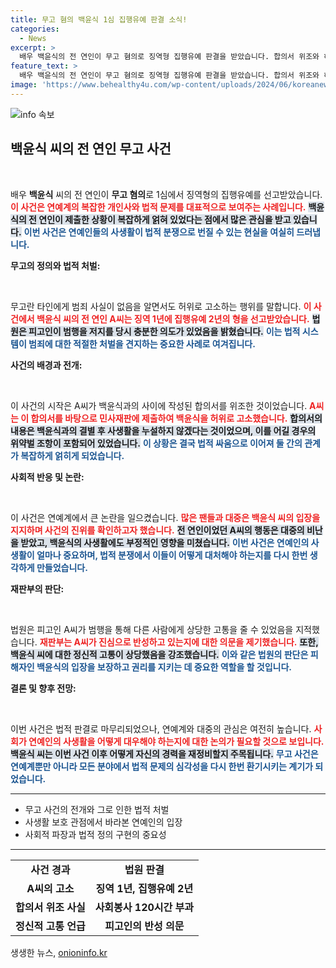 ```yaml
---
title: 무고 혐의 백윤식 1심 집행유예 판결 소식!
categories:
  - News
excerpt: >
  배우 백윤식의 전 연인이 무고 혐의로 징역형 집행유예 판결을 받았습니다. 합의서 위조와 허위 고소로 얽힌 사건, 그의 반성 여부에 대한 의문까지! 클릭해서 더 자세한 내용 확인해보세요!
feature_text: >
  배우 백윤식의 전 연인이 무고 혐의로 징역형 집행유예 판결을 받았습니다. 합의서 위조와 허위 고소로 얽힌 사건, 그의 반성 여부에 대한 의문까지! 클릭해서 더 자세한 내용 확인해보세요!
image: 'https://www.behealthy4u.com/wp-content/uploads/2024/06/koreanews.jpg'
---
```


<p><img src="https://www.behealthy4u.com/wp-content/uploads/2024/06/koreanews.jpg" alt="info 속보" /></p>

<h2 data-ke-size="size26">백윤식 씨의 전 연인 무고 사건</h2>

<p data-ke-size="size16">&nbsp;</p>

<p data-ke-size="size16">배우 <b>백윤식</b> 씨의 전 연인이 <b>무고 혐의</b>로 1심에서 징역형의 집행유예를 선고받았습니다. <b><span style="color: #ee2323;">이 사건은 연예계의 복잡한 개인사와 법적 문제를 대표적으로 보여주는 사례입니다.</span></b> <b><span style="background-color: #21538527;">백윤식의 전 연인이 제출한 상황이 복잡하게 얽혀 있었다는 점에서 많은 관심을 받고 있습니다.</span></b> <b><span style="color: #1a5490;">이번 사건은 연예인들의 사생활이 법적 분쟁으로 번질 수 있는 현실을 여실히 드러냅니다.</span></b></p>

<p><b>무고의 정의와 법적 처벌:</b></p>

<p data-ke-size="size16">&nbsp;</p>

<p data-ke-size="size16">무고란 타인에게 범죄 사실이 없음을 알면서도 허위로 고소하는 행위를 말합니다. <b><span style="color: #ee2323;">이 사건에서 백윤식 씨의 전 연인 A씨는 징역 1년에 집행유예 2년의 형을 선고받았습니다.</span></b> <b><span style="background-color: #21538527;">법원은 피고인이 범행을 저지를 당시 충분한 의도가 있었음을 밝혔습니다.</span></b> <b><span style="color: #1a5490;">이는 법적 시스템이 범죄에 대한 적절한 처벌을 견지하는 중요한 사례로 여겨집니다.</span></b></p>

<p><b>사건의 배경과 전개:</b></p>

<p data-ke-size="size16">&nbsp;</p>

<p data-ke-size="size16">이 사건의 시작은 A씨가 백윤식과의 사이에 작성된 합의서를 위조한 것이었습니다. <b><span style="color: #ee2323;">A씨는 이 합의서를 바탕으로 민사재판에 제출하여 백윤식을 허위로 고소했습니다.</span></b> <b><span style="background-color: #21538527;">합의서의 내용은 백윤식과의 결별 후 사생활을 누설하지 않겠다는 것이었으며, 이를 어길 경우의 위약벌 조항이 포함되어 있었습니다.</span></b> <b><span style="color: #1a5490;">이 상황은 결국 법적 싸움으로 이어져 둘 간의 관계가 복잡하게 얽히게 되었습니다.</span></b></p>

<p><b>사회적 반응 및 논란:</b></p>

<p data-ke-size="size16">&nbsp;</p>

<p data-ke-size="size16">이 사건은 연예계에서 큰 논란을 일으켰습니다. <b><span style="color: #ee2323;">많은 팬들과 대중은 백윤식 씨의 입장을 지지하며 사건의 진위를 확인하고자 했습니다.</span></b> <b><span style="background-color: #21538527;">전 연인이었던 A씨의 행동은 대중의 비난을 받았고, 백윤식의 사생활에도 부정적인 영향을 미쳤습니다.</span></b> <b><span style="color: #1a5490;">이번 사건은 연예인의 사생활이 얼마나 중요하며, 법적 분쟁에서 이들이 어떻게 대처해야 하는지를 다시 한번 생각하게 만들었습니다.</span></b></p>

<p><b>재판부의 판단:</b></p>

<p data-ke-size="size16">&nbsp;</p>

<p data-ke-size="size16">법원은 피고인 A씨가 범행을 통해 다른 사람에게 상당한 고통을 줄 수 있었음을 지적했습니다. <b><span style="color: #ee2323;">재판부는 A씨가 진심으로 반성하고 있는지에 대한 의문을 제기했습니다.</span></b> <b><span style="background-color: #21538527;">또한, 백윤식 씨에 대한 정신적 고통이 상당했음을 강조했습니다.</span></b> <b><span style="color: #1a5490;">이와 같은 법원의 판단은 피해자인 백윤식의 입장을 보장하고 권리를 지키는 데 중요한 역할을 할 것입니다.</span></b></p>

<p><b>결론 및 향후 전망:</b></p>

<p data-ke-size="size16">&nbsp;</p>

<p data-ke-size="size16">이번 사건은 법적 판결로 마무리되었으나, 연예계와 대중의 관심은 여전히 높습니다. <b><span style="color: #ee2323;">사회가 연예인의 사생활을 어떻게 대우해야 하는지에 대한 논의가 필요할 것으로 보입니다.</span></b> <b><span style="background-color: #21538527;">백윤식 씨는 이번 사건 이후 어떻게 자신의 경력을 재정비할지 주목됩니다.</span></b> <b><span style="color: #1a5490;">무고 사건은 연예계뿐만 아니라 모든 분야에서 법적 문제의 심각성을 다시 한번 환기시키는 계기가 되었습니다.</span></b></p>

<hr>

<ul>
<li>무고 사건의 전개와 그로 인한 법적 처벌</li>
<li>사생활 보호 관점에서 바라본 연예인의 입장</li>
<li>사회적 파장과 법적 정의 구현의 중요성</li>
</ul>

<hr>

<table style="width: 100%; border-collapse: collapse;">
<tr>
<td style="text-align: center; height: 17px;"><b>사건 경과</b></td>
<td style="text-align: center; height: 17px;"><b>법원 판결</b></td>
</tr>
<tr>
<td style="text-align: center; height: 17px;"><b>A씨의 고소</b></td>
<td style="text-align: center; height: 17px;"><b>징역 1년, 집행유예 2년</b></td>
</tr>
<tr>
<td style="text-align: center; height: 17px;"><b>합의서 위조 사실</b></td>
<td style="text-align: center; height: 17px;"><b>사회봉사 120시간 부과</b></td>
</tr>
<tr>
<td style="text-align: center; height: 17px;"><b>정신적 고통 언급</b></td>
<td style="text-align: center; height: 17px;"><b>피고인의 반성 의문</b></td>
</tr>
</table>
생생한 뉴스, <a href="https://onioninfo.kr" rel="dofollow">onioninfo.kr</a>


